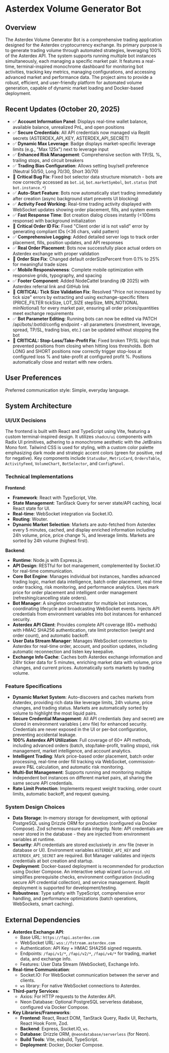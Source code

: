 # Asterdex Volume Generator Bot

## Overview
The Asterdex Volume Generator Bot is a comprehensive trading application designed for the Asterdex cryptocurrency exchange. Its primary purpose is to generate trading volume through automated strategies, leveraging 100% of the Asterdex API. The system supports running multiple bot instances simultaneously, each managing a specific market pair. It features a real-time, terminal-inspired monochrome dashboard for monitoring bot activities, tracking key metrics, managing configurations, and accessing advanced market and performance data. The project aims to provide a robust, efficient, and user-friendly platform for automated volume generation, capable of dynamic market loading and Docker-based deployment.

## Recent Updates (October 20, 2025)
- ✅ **Account Information Panel**: Displays real-time wallet balance, available balance, unrealized PnL, and open positions
- ✅ **Secure Credentials**: All API credentials now managed via Replit secrets (ASTERDEX_API_KEY, ASTERDEX_API_SECRET)
- ✅ **Dynamic Max Leverage**: Badge displays market-specific leverage limits (e.g., "Max 125x") next to leverage input
- ✅ **Enhanced Risk Management**: Comprehensive section with TP/SL %, trailing stops, and circuit breakers
- ✅ **Trading Bias Configuration**: Allows setting buy/sell preference (Neutral 50/50, Long 70/30, Short 30/70)
- 🐛 **Critical Bug Fix**: Fixed bot selector data structure mismatch - bots are now correctly accessed as `bot.id`, `bot.marketSymbol`, `bot.status` (not `bot.instance.*`)
- ✅ **Auto-Start Feature**: Bots now automatically start trading immediately after creation (async background start prevents UI blocking)
- ✅ **Activity Feed Working**: Real-time trading activity displayed with WebSocket updates showing order placement, fills, and system events
- ✅ **Fast Response Time**: Bot creation dialog closes instantly (<100ms response) with background initialization
- 🐛 **Critical Order ID Fix**: Fixed "Client order id is not valid" error by generating compliant IDs (<36 chars, valid pattern)
- ✅ **Comprehensive Logging**: Added detailed server logs to track order placement, fills, position updates, and API responses
- ✅ **Real Order Placement**: Bots now successfully place actual orders on Asterdex exchange with proper validation
- 🐛 **Order Size Fix**: Changed default orderSizePercent from 0.1% to 25% for meaningful trade sizes
- ✅ **Mobile Responsiveness**: Complete mobile optimization with responsive grids, typography, and spacing
- ✅ **Footer Component**: Added NodeCattel branding (© 2025) with Asterdex referral link and GitHub link
- 🐛 **CRITICAL: Tick Size Validation Fix**: Resolved "Price not increased by tick size" errors by extracting and using exchange-specific filters (PRICE_FILTER tickSize, LOT_SIZE stepSize, MIN_NOTIONAL minNotional) for every market pair, ensuring all order prices/quantities meet exchange requirements
- ✅ **Bot Parameter Editing**: Running bots can now be edited via PATCH /api/bots/:botId/config endpoint - all parameters (investment, leverage, spread, TP/SL, trading bias, etc.) can be updated without stopping the bot
- 🐛 **CRITICAL: Stop-Loss/Take-Profit Fix**: Fixed broken TP/SL logic that prevented positions from closing when hitting loss thresholds. Both LONG and SHORT positions now correctly trigger stop-loss at configured loss % and take-profit at configured profit %. Positions automatically close and restart with new orders.

## User Preferences
Preferred communication style: Simple, everyday language.

## System Architecture

### UI/UX Decisions
The frontend is built with React and TypeScript using Vite, featuring a custom terminal-inspired design. It utilizes `shadcn/ui` components with Radix UI primitives, adhering to a monochrome aesthetic with the JetBrains Mono font. Tailwind CSS is used for styling, with a custom color palette emphasizing dark mode and strategic accent colors (green for positive, red for negative). Key components include `StatusBar`, `MetricCard`, `OrdersTable`, `ActivityFeed`, `VolumeChart`, `BotSelector`, and `ConfigPanel`.

### Technical Implementations
**Frontend**:
- **Framework**: React with TypeScript, Vite.
- **State Management**: TanStack Query for server state/API caching, local React state for UI.
- **Real-time**: WebSocket integration via Socket.IO.
- **Routing**: Wouter.
- **Dynamic Market Selection**: Markets are auto-fetched from Asterdex every 5 minutes, cached, and display enriched information including 24h volume, price, price change %, and leverage limits. Markets are sorted by 24h volume (highest first).

**Backend**:
- **Runtime**: Node.js with Express.js.
- **API Design**: RESTful for bot management, complemented by Socket.IO for real-time communication.
- **Core Bot Engine**: Manages individual bot instances, handles advanced trading logic, market data intelligence, batch order placement, real-time order tracking, risk monitoring, and performance analytics. Uses mark price for order placement and intelligent order management (refreshing/cancelling stale orders).
- **Bot Manager**: A singleton orchestrator for multiple bot instances, coordinating lifecycle and broadcasting WebSocket events. Injects API credentials from environment variables into bot instances for enhanced security.
- **Asterdex API Client**: Provides complete API coverage (60+ methods) with HMAC SHA256 authentication, rate limit protection (weight and order count), and automatic backoff.
- **User Data Stream Manager**: Manages WebSocket connection to Asterdex for real-time order, account, and position updates, including automatic reconnection and listen key keepalive.
- **Exchange Info Cache**: Caches both Asterdex exchange information and 24hr ticker data for 5 minutes, enriching market data with volume, price changes, and current prices. Automatically sorts markets by trading volume.

### Feature Specifications
- **Dynamic Market System**: Auto-discovers and caches markets from Asterdex, providing rich data like leverage limits, 24h volume, price changes, and trading status. Markets are automatically sorted by volume to highlight the most liquid pairs.
- **Secure Credential Management**: All API credentials (key and secret) are stored in environment variables (.env file) for enhanced security. Credentials are never exposed in the UI or per-bot configuration, preventing accidental leakage.
- **100% Asterdex API Utilization**: Full coverage of 60+ API methods, including advanced orders (batch, stop/take-profit, trailing stops), risk management, market intelligence, and account analytics.
- **Intelligent Trading**: Mark price-based order placement, batch order processing, real-time order fill tracking via WebSocket, commission-aware P&L calculation, and automatic risk monitoring.
- **Multi-Bot Management**: Supports running and monitoring multiple independent bot instances on different market pairs, all sharing the same secure API credentials.
- **Rate Limit Protection**: Implements request weight tracking, order count limits, automatic backoff, and request queuing.

### System Design Choices
- **Data Storage**: In-memory storage for development, with optional PostgreSQL using Drizzle ORM for production (configured via Docker Compose). Zod schemas ensure data integrity. Note: API credentials are never stored in the database - they are injected from environment variables at runtime.
- **Security**: API credentials are stored exclusively in .env file (never in database or UI). Environment variables `ASTERDEX_API_KEY` and `ASTERDEX_API_SECRET` are required. Bot Manager validates and injects credentials at bot creation and startup.
- **Deployment**: Docker-based deployment is recommended for production using Docker Compose. An interactive setup wizard (`asteroid.sh`) simplifies prerequisite checks, environment configuration (including secure API credential collection), and service management. Replit deployment is supported for development/testing.
- **Robustness**: Type safety with TypeScript, comprehensive error handling, and performance optimizations (batch operations, WebSockets, smart caching).

## External Dependencies

- **Asterdex Exchange API**:
    - Base URL: `https://fapi.asterdex.com`
    - WebSocket URL: `wss://fstream.asterdex.com`
    - Authentication: API Key + HMAC SHA256 signed requests.
    - Endpoints: `/fapi/v1/*`, `/fapi/v2/*`, `/fapi/v4/*` for trading, market data, and exchange info.
    - Features: User Data Stream (WebSocket), Exchange Info.
- **Real-time Communication**:
    - Socket.IO: For WebSocket communication between the server and clients.
    - `ws` library: For native WebSocket connections to Asterdex.
- **Third-party Services**:
    - Axios: For HTTP requests to the Asterdex API.
    - Neon Database: Optional PostgreSQL serverless database, configured via Docker Compose.
- **Key Libraries/Frameworks**:
    - **Frontend**: React, React DOM, TanStack Query, Radix UI, Recharts, React Hook Form, Zod.
    - **Backend**: Express, Socket.IO, `ws`.
    - **Database**: Drizzle ORM, `@neondatabase/serverless` (for Neon).
    - **Build Tools**: Vite, esbuild, TypeScript.
    - **Deployment**: Docker, Docker Compose.